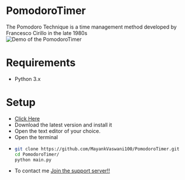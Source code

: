 # PomodoroTimer

The Pomodoro Technique is a time management method developed by Francesco Cirillo in the late 1980s
<br />
![Demo of the PomodoroTimer](https://media.giphy.com/media/EoN9BhGMs6CvxJ9EBc/giphy.gif)

# Requirements
- Python 3.x

# Setup
* [Click Here](https://python.org/downloads)
* Download the latest version and install it
* Open the text editor of your choice.
* Open the terminal
* ```bash
  git clone https://github.com/MayankVaswani100/PomodoroTimer.git
  cd PomodoroTimer/
  python main.py
  ```
* To contact me [Join the support server!!](https://discord.gg/nZTfXVkwg7 "Support Server")
